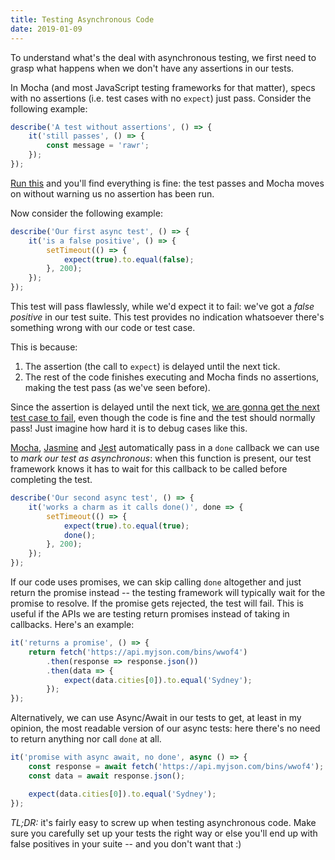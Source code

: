 ```yaml
---
title: Testing Asynchronous Code
date: 2019-01-09
---
```


To understand what's the deal with asynchronous testing, we first need to grasp what happens when we don't have any assertions in our tests.

In Mocha (and most JavaScript testing frameworks for that matter), specs with no assertions (i.e. test cases with no `expect`) just pass. Consider the following example:

```js
describe('A test without assertions', () => {
    it('still passes', () => {
        const message = 'rawr';
    });
});
```

[Run this](https://codepen.io/fede/pen/REJRvg) and you'll find everything is fine: the test passes and Mocha moves on without warning us no assertion has been run.

Now consider the following example:

```js
describe('Our first async test', () => {
    it('is a false positive', () => {
        setTimeout(() => {
            expect(true).to.equal(false);
        }, 200);
    });
});
```

This test will pass flawlessly, while we'd expect it to fail: we've got a _false positive_ in our test suite. This test provides no indication whatsoever there's something wrong with our code or test case.

This is because:

1. The assertion (the call to `expect`) is delayed until the next tick.
2. The rest of the code finishes executing and Mocha finds no assertions, making the test pass (as we've seen before).

Since the assertion is delayed until the next tick, [we are gonna get the next test case to fail](https://codepen.io/fede/pen/REJRvg), even though the code is fine and the test should normally pass! Just imagine how hard it is to debug cases like this.

[Mocha](https://mochajs.org/#asynchronous-code), [Jasmine](https://jasmine.github.io/tutorials/async) and [Jest](https://jestjs.io/docs/en/asynchronous#callbacks) automatically pass in a `done` callback we can use to _mark our test as asynchronous_: when this function is present, our test framework knows it has to wait for this callback to be called before completing the test.

```js
describe('Our second async test', () => {
    it('works a charm as it calls done()', done => {
        setTimeout(() => {
            expect(true).to.equal(true);
            done();
        }, 200);
    });
});
```

If our code uses promises, we can skip calling `done` altogether and just return the promise instead -- the testing framework will typically wait for the promise to resolve. If the promise gets rejected, the test will fail. This is useful if the APIs we are testing return promises instead of taking in callbacks. Here's an example:

```js
it('returns a promise', () => {
    return fetch('https://api.myjson.com/bins/wwof4')
        .then(response => response.json())
        .then(data => {
            expect(data.cities[0]).to.equal('Sydney');
        });
});
```

Alternatively, we can use Async/Await in our tests to get, at least in my opinion, the most readable version of our async tests: here there's no need to return anything nor call `done` at all.

```js
it('promise with async await, no done', async () => {
    const response = await fetch('https://api.myjson.com/bins/wwof4');
    const data = await response.json();

    expect(data.cities[0]).to.equal('Sydney');
});
```

_TL;DR:_ it's fairly easy to screw up when testing asynchronous code. Make sure you carefully set up your tests the right way or else you'll end up with false positives in your suite -- and you don't want that :)
